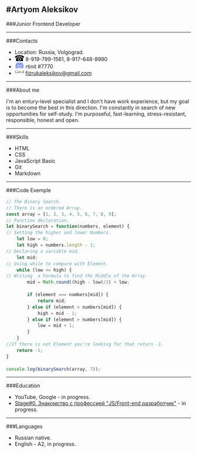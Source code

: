 #Artyom Aleksikov
---
###Junior Frontend Developer

---

###Contacts
* Location: Russia, Volgograd.
* <img alt = "Phone" src = "pho.png" width = "25px"> 8-919-799-1561, 8-917-648-8980
* <img alt = "Discord" src = "dic.jpg" width = "25px"> rtinit \#7770
* <img alt = "Email" src = "gmail.png" width = "25px"> fizrukaleksikov@gmail.com

---
###About me

I'm an entury-level specialist and I don't have work experience, but my goal is to become the best in this direction. I'm constantly in search of new opportunities for self-study. I'm purposeful, fast-learning, stress-resistant, responsible, honest and open.

---

###Skills
* HTML
* CSS
* JavaScript Basic
* Git
* Markdown

---

###Code Exemple

```javascript
// The Binary Search. 
// There is an ordered Array.
const array = [1, 2, 3, 4, 5, 6, 7, 8, 9];      
// Function decloration.
let binarySearch = function(numbers, element) {
// Setting the higher and lower Numbers.    
    let low = 0;
    let high = numbers.length - 1;
// Declaring a variable mid.    
    let mid;
// Using while to compare with Element.  
    while (low <= high) {
// Writing  a Formula to find the Middle of the Array.
        mid = Math.round((high - low)/2) + low;

        if (element === numbers[mid]) {
            return mid;            
        } else if (element < numbers[mid]) {
            high = mid - 1;
        } else if (element > numbers[mid]) {
            low = mid + 1;
        }
    }
//If there is not Element you're looking for that return -1.    
    return -1;
}

console.log(binarySearch(array, 7));
```
---

###Education
* YouTube, Google - in progress.
* [Stage#0. Знакомство с профессией "JS/Front-end разработчик"](https://github.com/rolling-scopes-school/tasks/tree/master/stage0) - in progress.

---

###Languages
* Russian native.
* English - A2, in progress.
